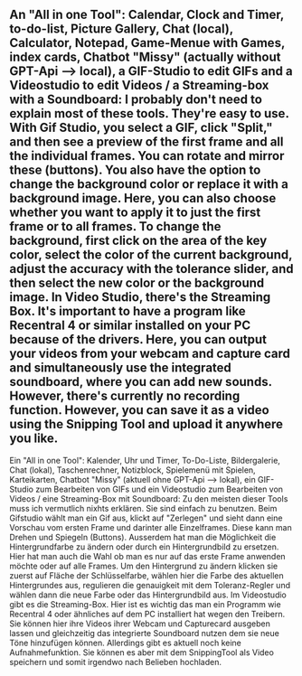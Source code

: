 An "All in one Tool": Calendar, Clock and Timer, to-do-list, Picture Gallery, Chat (local), Calculator, Notepad, Game-Menue with Games, index cards, Chatbot "Missy" (actually without GPT-Api --> local), a GIF-Studio to edit GIFs and a Videostudio to edit Videos / a Streaming-box with a Soundboard:
I probably don't need to explain most of these tools. They're easy to use. With Gif Studio, you select a GIF, click "Split," and then see a preview of the first frame and all the individual frames. You can rotate and mirror these (buttons). You also have the option to change the background color or replace it with a background image. Here, you can also choose whether you want to apply it to just the first frame or to all frames. To change the background, first click on the area of ​​the key color, select the color of the current background, adjust the accuracy with the tolerance slider, and then select the new color or the background image. In Video Studio, there's the Streaming Box. It's important to have a program like Recentral 4 or similar installed on your PC because of the drivers. Here, you can output your videos from your webcam and capture card and simultaneously use the integrated soundboard, where you can add new sounds. However, there's currently no recording function.  However, you can save it as a video using the Snipping Tool and upload it anywhere you like.
------------------------------------------
Ein "All in one Tool": Kalender, Uhr und Timer, To-Do-Liste, Bildergalerie, Chat (lokal), Taschenrechner, Notizblock, Spielemenü mit Spielen, Karteikarten, Chatbot "Missy" (aktuell ohne GPT-Api --> lokal), ein GIF-Studio zum Bearbeiten von GIFs und ein Videostudio zum Bearbeiten von Videos / eine Streaming-Box mit Soundboard:
Zu den meisten dieser Tools muss ich vermutlich nixhts erklären. Sie sind einfach zu benutzen. Beim Gifstudio wählt man ein Gif aus, klickt auf "Zerlegen" und sieht dann eine Vorschau vom ersten Frame und darinter alle Einzelframes. Diese kann man Drehen und Spiegeln (Buttons). Ausserdem hat man die Möglichkeit die Hintergrundfarbe zu ändern oder durch ein Hintergrundbild zu ersetzen. Hier hat man auch die Wahl ob man es nur auf das erste Frame anwenden möchte oder auf alle Frames. Um den Hintergrund zu ändern klicken sie zuerst auf Fläche der Schlüsselfarbe, wählen hier die Farbe des aktuellen Hintergrundes aus, regulieren die genauigkeit mit dem Toleranz-Regler und wählen dann die neue Farbe oder das Hintergrundbild aus. Im Videostudio gibt es die Streaming-Box. Hier ist es wichtig das man ein Programm wie Recentral 4 oder ähnliches auf dem PC installiert hat wegen den Treibern. Sie können hier ihre Videos ihrer Webcam und Capturecard ausgeben lassen und gleichzeitig das integrierte Soundboard nutzen dem sie neue Töne hinzufügen können. Allerdings gibt es aktuell noch keine Aufnahmefunktion. Sie können es aber mit dem SnippingTool als Video speichern und somit irgendwo nach Belieben hochladen. 
